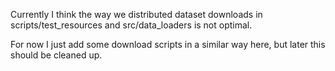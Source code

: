 Currently I think the way we distributed dataset downloads in scripts/test_resources and src/data_loaders is not optimal.

For now I just add some download scripts in a similar way here, but later this should be cleaned up.